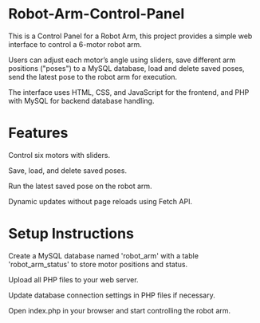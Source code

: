 # Robot-Arm-Control-Panel
This is a Control Panel for a Robot Arm,
this project provides a simple web interface to control a 6-motor robot arm.

Users can adjust each motor’s angle using sliders,
save different arm positions ("poses") to a MySQL database, 
load and delete saved poses, 
send the latest pose to the robot arm for execution.

The interface uses HTML, CSS, and JavaScript for the frontend, and PHP with MySQL for backend database handling.

# Features
Control six motors with sliders.

Save, load, and delete saved poses.

Run the latest saved pose on the robot arm.

Dynamic updates without page reloads using Fetch API.

# Setup Instructions
Create a MySQL database named 'robot_arm' 
with a table 'robot_arm_status' to store motor positions and status.

Upload all PHP files to your web server.

Update database connection settings in PHP files if necessary.

Open index.php in your browser and start controlling the robot arm.
